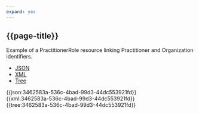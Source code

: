 ```yaml
---
expand: yes
---
```


## {{page-title}}

Example of a PractitionerRole resource linking Practitioner and Organization identifiers.

<div class="nhsd-!t-margin-bottom-6">
  <ul class="nav nav-tabs" role="tablist">
        <li role="presentation" class="active">
            <a href="#JSON-PR-LH-E" role="tab" data-toggle="tab">JSON</a>
        </li>
         <li role="presentation">
            <a href="#XML-PR-LH-E" role="tab" data-toggle="tab">XML</a>
        </li>
        <li role="presentation">
            <a href="#Tree-PR-LH-E" role="tab" data-toggle="tab">Tree</a>
        </li>
  </ul>
    
  <div class="tab-content snippet">
    <div id="JSON-PR-LH-E" role="tabpanel" class="tab-pane active">
{{json:3462583a-536c-4bad-99d3-44dc553921fd}}
    </div>
    <div id="XML-PR-LH-E" role="tabpanel" class="tab-pane">
{{xml:3462583a-536c-4bad-99d3-44dc553921fd}}
    </div>
    <div id="Tree-PR-LH-E" role="tabpanel" class="tab-pane">
{{tree:3462583a-536c-4bad-99d3-44dc553921fd}}
    </div>
  </div>
</div>